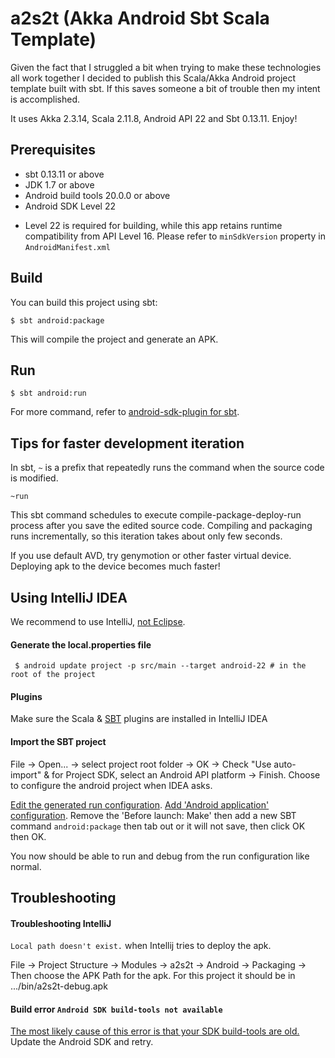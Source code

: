 # a2s2t (Akka Android Sbt Scala Template)

Given the fact that I struggled a bit when trying to make these technologies all work together I decided to publish this Scala/Akka Android project template built with sbt. If this saves someone a bit of trouble then my intent is accomplished.

 It uses Akka 2.3.14, Scala 2.11.8, Android API 22 and Sbt 0.13.11. Enjoy!   


Prerequisites
-------------
* sbt 0.13.11 or above
* JDK 1.7 or above
* Android build tools 20.0.0 or above
* Android SDK Level 22
 - Level 22 is required for building, while this app retains runtime compatibility from API Level 16. Please refer to `minSdkVersion` property in `AndroidManifest.xml`

Build
-----
You can build this project using sbt:

    $ sbt android:package

This will compile the project and generate an APK.

Run
-----

    $ sbt android:run

For more command, refer to [android-sdk-plugin for sbt](https://github.com/pfn/android-sdk-plugin).

Tips for faster development iteration
-------------------------------------
In sbt, `~` is a prefix that repeatedly runs the command when the source code is modified.

    ~run
    
This sbt command schedules to execute compile-package-deploy-run process after you save the edited source code.
Compiling and packaging runs incrementally, so this iteration takes about only few seconds.

If you use default AVD, try genymotion or other faster virtual device. Deploying apk to the device becomes much faster!


Using IntelliJ IDEA
-------------------
We recommend to use IntelliJ, [not Eclipse](https://github.com/pfn/android-sdk-plugin#advanced-usage).

#### Generate the local.properties file

     $ android update project -p src/main --target android-22 # in the root of the project

#### Plugins

Make sure the Scala & [SBT](https://plugins.jetbrains.com/plugin/5007?pr=idea) plugins are installed in IntelliJ IDEA

#### Import the SBT project

File -> Open... -> select project root folder -> OK
-> Check "Use auto-import" & for Project SDK, select an Android API platform -> Finish. Choose to configure the
android project when IDEA asks.

[Edit the generated run configuration](https://www.jetbrains.com/idea/help/run-debug-configurations.html). [Add 'Android application' configuration](https://www.jetbrains.com/idea/help/run-debug-configuration-android-application.html). Remove the 'Before launch: Make' then add a new SBT command `android:package` then tab out or it
will not save, then click OK then OK.

You now should be able to run and debug from the run configuration like normal.

Troubleshooting
---------------

#### Troubleshooting IntelliJ

`Local path doesn't exist.` when Intellij tries to deploy the apk.

File -> Project Structure -> Modules -> a2s2t -> Android -> Packaging -> Then choose the APK Path for
the apk. For this project it should be in .../bin/a2s2t-debug.apk

#### Build error `Android SDK build-tools not available`
[The most likely cause of this error is that your SDK build-tools are old.](https://github.com/pfn/android-sdk-plugin/issues/13) Update the Android SDK and retry.
